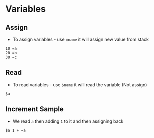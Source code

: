 # Variables

## Assign
* To assign variables - use `=name` it will assign new value from stack
```
10 =a
20 =b
30 =c
```

## Read
* To read variables - use `$name` it will read the variable (Not assign)
```
$a
```

## Increment Sample
* We read `a` then adding `1` to it and then assigning back
```
$a 1 + =a
```